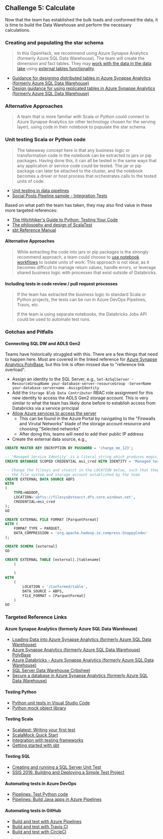 ## Challenge 5: Calculate

Now that the team has established the bulk loads and conformed the data, it is time to build the Data Warehouse and perform the necessary calculations. 

### Creating and populating the star schema

> In this OpenHack, we recommend using Azure Synapse Analytics (formerly Azure SQL Data Warehouse). The team will create the
> dimension and fact tables. They may [work with the data in the data
> lake](https://docs.microsoft.com/en-us/azure/sql-database/sql-database-vnet-service-endpoint-rule-overview?toc=%2fazure%2fstorage%2fblobs%2ftoc.json#azure-sql-data-warehouse-polybase)
> using [external tables
> functionality](https://docs.microsoft.com/en-us/sql/t-sql/statements/create-external-table-transact-sql?view=sql-server-2017).


- [Guidance for designing distributed tables in Azure Synapse Analytics (formerly Azure SQL Data Warehouse)](https://docs.microsoft.com/en-us/azure/sql-data-warehouse/sql-data-warehouse-tables-distribute)
- [Design guidance for using replicated tables in Azure Synapse Analytics (formerly Azure SQL Data Warehouse)](https://docs.microsoft.com/en-us/azure/sql-data-warehouse/design-guidance-for-replicated-tables)

### Alternative Approaches

> A team that is more familiar with Scala or Python could connect to Azure
> Synapse Analytics (or other technology chosen for the serving layer),
> using code in their notebook to populate the star schema.

### Unit testing Scala or Python code

> The takeaway concept here is that any business logic or transformation code
> in the notebook can be extracted to jars or pip packages. Having done this,
> it can all be tested in the same ways that any application or service code
> could be tested. The jar or pip package can later be attached to the
> cluster, and the notebook becomes a driver or host process that orchestrates
> calls to the tested units of code.

- [Unit testing in data pipelines](https://medium.com/@GeekTrainer/unit-testing-in-data-a711d2053f7e)
- [Social Posts Pipeline sample - Integration Tests](https://github.com/ricardoserradas/twitter-databricks-analyzer-cicd#integration-tests)

Based on what path the team has taken, they may also find value in these more targeted references:

- [The Hitchhiker's Guide to Python: Testing Your Code](https://docs.python-guide.org/writing/tests/)
- [The philosophy and design of ScalaTest](http://www.scalatest.org/user_guide/philosophy_and_design)
- [sbt Reference Manual](https://www.scala-sbt.org/1.x/docs/index.html)

#### Alternative Approaches

> While extracting the code into jars or pip packages is the strongly
> recommend approach, a team could choose to [use notebook
> workflows](https://docs.databricks.com/user-guide/notebooks/notebook-workflows.html)
> to isolate units of work. This approach is not ideal, as it becomes
> difficult to manage return values, handle errors, or leverage shared
> business logic with processes that exist outside of Databricks.

#### Including tests in code review / pull request processes

> If the team has extracted the business logic to standard Scala or Python
> projects, the tests can be run in Azure DevOps Pipelines, Travis, etc.
>
> If the team is using separate notebooks, the Databricks Jobs API could be
> used to automate test runs.





### Gotchas and Pitfalls

#### Connecting SQL DW and ADLS Gen2

Teams have historically struggled with this.
There are a few things that need to happen here.
Most are covered in the linked reference for [Azure Synapse Analytics PolyBase](https://docs.microsoft.com/en-us/azure/sql-database/sql-database-vnet-service-endpoint-rule-overview?toc=/azure/storage/blobs/toc.json#azure-sql-data-warehouse-polybase),
but this link is often missed due to "reference link overload".

- Assign an identity to the SQL Server, e.g.,
`Set-AzSqlServer
-ResourceGroupName your-database-server-resourceGroup
-ServerName your-database-servername
-AssignIdentity`
- Add the `Storage Blob Data Contributor` RBAC role assignment for this new identity
to access the ADLS Gen2 storage account.
This is very similar to what the team has likely done before to establish access
from Databricks via a service principal
- [Allow Azure services to access the server](https://docs.microsoft.com/en-us/azure/sql-database/sql-database-vnet-service-endpoint-rule-overview?toc=/azure/storage/blobs/toc.json#impact-of-removing-allow-azure-services-to-access-server)
    - This can be found in the Azure Portal by navigating to the
    "Firewalls and Virutal Networks" blade of the storage account resource
    and choosing "Selected networks"
    - After doing this, teams will need to add their public IP address
- Create the external data source, e.g.,

```sql
CREATE MASTER KEY ENCRYPTION BY PASSWORD = 'change_me_123';

-- 'Managed Service Identity' is a literal string which produces magic, so don't change it
CREATE DATABASE SCOPED CREDENTIAL msi_cred WITH IDENTITY = 'Managed Service Identity';

-- Change the filesys and stoacct in the LOCATION below, such that they are
-- the file system and storage account established by the team
CREATE EXTERNAL DATA SOURCE ABFS
WITH
(
    TYPE=HADOOP,
    LOCATION='abfss://filesys@stoacct.dfs.core.windows.net',
    CREDENTIAL=msi_cred
);
GO

CREATE EXTERNAL FILE FORMAT [ParquetFormat]
WITH (  
    FORMAT_TYPE = PARQUET,  
    DATA_COMPRESSION = 'org.apache.hadoop.io.compress.SnappyCodec'  
);  

CREATE SCHEMA [external]
GO

CREATE EXTERNAL TABLE [external].[tablename] 
    (
        
    )
WITH
    (
        LOCATION = '/Conformed/table',  
        DATA_SOURCE = ABFS,  
        FILE_FORMAT = [ParquetFormat]  
    )  
GO
```

### Targeted Reference Links

#### Azure Synapse Analytics (formerly Azure SQL Data Warehouse)

- [Loading Data into Azure Synapse Analytics (formerly Azure SQL Data Warehouse)](https://channel9.msdn.com/Series/Azure-SQL-DW/Part-3Loading-Data-into-Azure-SQL-Data-Warehouse)
- [Azure Synapse Analytics (formerly Azure SQL Data Warehouse) PolyBase](https://docs.microsoft.com/en-us/azure/sql-database/sql-database-vnet-service-endpoint-rule-overview?toc=/azure/storage/blobs/toc.json#azure-sql-data-warehouse-polybase)
- [Azure Databricks - Azure Synapse Analytics (formerly Azure SQL Data Warehouse)](https://docs.azuredatabricks.net/spark/latest/data-sources/azure/sql-data-warehouse.html)
- [SQL Server Data Warehouse Cribsheet](https://www.red-gate.com/simple-talk/sql/learn-sql-server/sql-server-data-warehouse-cribsheet/)
- [Secure a database in Azure Synapse Analytics (formerly Azure SQL Data Warehouse)](https://docs.microsoft.com/en-us/azure/sql-data-warehouse/sql-data-warehouse-overview-manage-security)


#### Testing Python

- [Python unit tests in Visual Studio Code](https://code.visualstudio.com/docs/python/unit-testing)
- [Python mock object library](https://docs.python.org/3/library/unittest.mock.html)

#### Testing Scala

- [Scalatest: Writing your first test](http://www.scalatest.org/user_guide/writing_your_first_test)
- [ScalaMock Quick Start](http://scalamock.org/quick-start/)
- [Integration with testing frameworks](http://scalamock.org/user-guide/integration/)
- [Getting started with sbt](https://www.scala-sbt.org/1.x/docs/Getting-Started.html)

#### Testing SQL

- [Creating and running a SQL Server Unit Test](https://docs.microsoft.com/en-us/previous-versions/sql/sql-server-data-tools/jj851212(v=vs.103))
- [SSIS 2016: Building and Deploying a Simple Test Project](https://andyleonard.blog/2016/06/ssis-2016-building-and-deploying-a-simple-test-project/)

#### Automating tests in Azure DevOps

- [Pipelines: Test Python code](https://docs.microsoft.com/en-us/azure/devops/pipelines/languages/python?view=vsts&tabs=ubuntu-16-04#test)
- [Pipelines: Build Java apps in Azure Pipelines](https://docs.microsoft.com/en-us/azure/devops/pipelines/languages/java?view=vsts#build-your-code-with-maven)

#### Automating tests in GitHub

- [Build and test with Azure Pipelines](https://github.com/marketplace/azure-pipelines)
- [Build and test with Travis CI](https://github.com/marketplace/travis-ci)
- [Build and test with CircleCI](https://github.com/marketplace/circleci)
